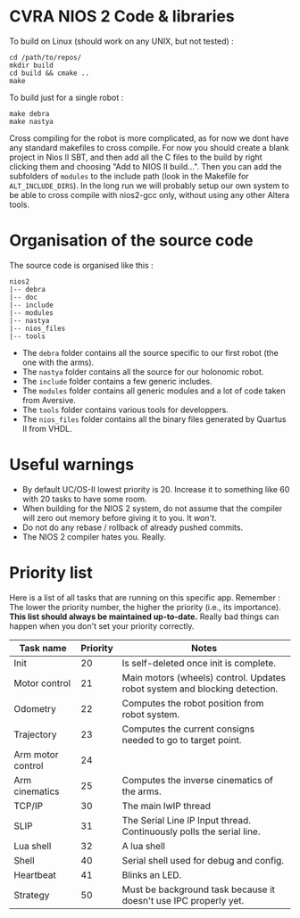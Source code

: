 CVRA NIOS 2 Code & libraries
============================

To build on Linux (should work on any UNIX, but not tested) :

    cd /path/to/repos/
    mkdir build
    cd build && cmake ..
    make

To build just for a single robot :

    make debra
    make nastya

Cross compiling for the robot is more complicated, as for now we dont have any
standard makefiles to cross compile. For now you should create a blank project in
Nios II SBT, and then add all the C files to the build by right clicking them and
choosing "Add to NIOS II build...". Then you can add the subfolders of `modules`
to the include path (look in the Makefile for `ALT_INCLUDE_DIRS`). In the long run
we will probably setup our own system to be able to cross compile with nios2-gcc
only, without using any other Altera tools.

Organisation of the source code
===============================
The source code is organised like this :

    nios2
    |-- debra
    |-- doc
    |-- include
    |-- modules
    |-- nastya
    |-- nios_files
    |-- tools


* The `debra` folder contains all the source specific to our first robot (the one with the arms).
* The `nastya` folder contains all the source for our holonomic robot.
* The `include` folder contains a few generic includes.
* The `modules` folder contains all generic modules and a lot of code taken from Aversive.
* The `tools` folder contains various tools for developpers.
* The `nios_files` folder contains all the binary files generated by Quartus II from VHDL.

Useful warnings
===============
* By default UC/OS-II lowest priority is 20. Increase it to something like 60 with 20 tasks to have some room.
* When building for the NIOS 2 system, do not assume that the compiler will zero out memory before giving it to you. It _won't_.
* Do not do any rebase / rollback of already pushed commits.
* The NIOS 2 compiler hates you. Really.

Priority list
=============
Here is a list of all tasks that are running on this specific app.
Remember : The lower the priority number, the higher the priority (i.e., its importance).
**This list should always be maintained up-to-date.**
Really bad things can happen when you don't set your priority correctly.

| Task name     | Priority | Notes
|---------------|----------|-------
| Init          | 20       | Is self-deleted once init is complete.
| Motor control | 21       | Main motors (wheels) control. Updates robot system and blocking detection.
| Odometry      | 22       | Computes the robot position from robot system.
| Trajectory    | 23       | Computes the current consigns needed to go to target point.
| Arm motor control    | 24       |
| Arm cinematics| 25       | Computes the inverse cinematics of the arms.
| TCP/IP        | 30       | The main lwIP thread
| SLIP          | 31       | The Serial Line IP Input thread. Continuously polls the serial line.
| Lua shell     | 32       | A lua shell
| Shell         | 40       | Serial shell used for debug and config.
| Heartbeat     | 41       | Blinks an LED.
| Strategy      | 50       | Must be background task because it doesn't use IPC properly yet.
